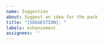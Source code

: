 ```yaml
---
name: Suggestion
about: Suggest an idea for the pack
title: "[SUGGESTION]: "
labels: enhancement
assignees: ''
---
```



